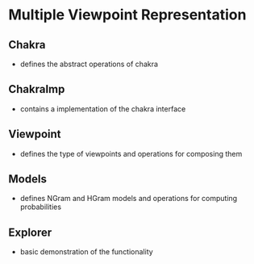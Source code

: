 # Multiple Viewpoint Representation

## Chakra

- defines the abstract operations of chakra

## ChakraImp

- contains a implementation of the chakra interface

## Viewpoint

- defines the type of viewpoints and operations for composing them

## Models

- defines NGram and HGram models and operations for computing probabilities

## Explorer

- basic demonstration of the functionality

